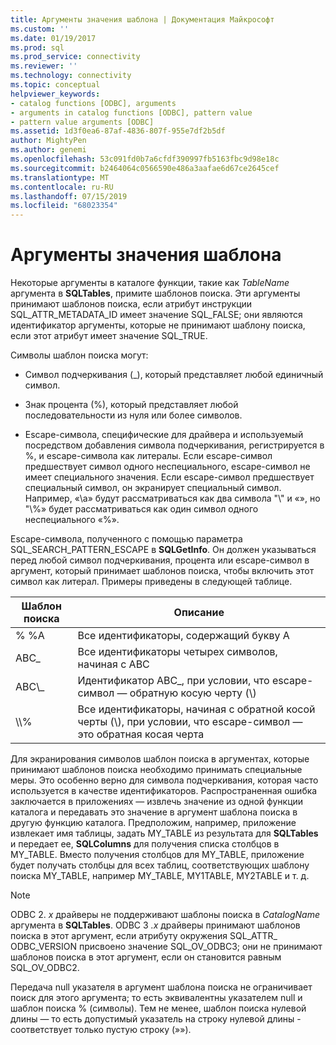 ```yaml
---
title: Аргументы значения шаблона | Документация Майкрософт
ms.custom: ''
ms.date: 01/19/2017
ms.prod: sql
ms.prod_service: connectivity
ms.reviewer: ''
ms.technology: connectivity
ms.topic: conceptual
helpviewer_keywords:
- catalog functions [ODBC], arguments
- arguments in catalog functions [ODBC], pattern value
- pattern value arguments [ODBC]
ms.assetid: 1d3f0ea6-87af-4836-807f-955e7df2b5df
author: MightyPen
ms.author: genemi
ms.openlocfilehash: 53c091fd0b7a6cfdf390997fb5163fbc9d98e18c
ms.sourcegitcommit: b2464064c0566590e486a3aafae6d67ce2645cef
ms.translationtype: MT
ms.contentlocale: ru-RU
ms.lasthandoff: 07/15/2019
ms.locfileid: "68023354"
---
```

# <a name="pattern-value-arguments"></a>Аргументы значения шаблона
Некоторые аргументы в каталоге функции, такие как *TableName* аргумента в **SQLTables**, примите шаблонов поиска. Эти аргументы принимают шаблонов поиска, если атрибут инструкции SQL_ATTR_METADATA_ID имеет значение SQL_FALSE; они являются идентификатор аргументы, которые не принимают шаблону поиска, если этот атрибут имеет значение SQL_TRUE.  
  
 Символы шаблон поиска могут:  
  
-   Символ подчеркивания (_), который представляет любой единичный символ.  
  
-   Знак процента (%), который представляет любой последовательности из нуля или более символов.  
  
-   Escape-символа, специфические для драйвера и используемый посредством добавления символа подчеркивания, регистрируется в %, и escape-символа как литералы. Если escape-символ предшествует символ одного неспециального, escape-символ не имеет специального значения. Если escape-символ предшествует специальный символ, он экранирует специальный символ. Например, «\a» будут рассматриваться как два символа "\\" и «», но "\\%» будет рассматриваться как один символ одного неспециального «%».  
  
 Escape-символа, полученного с помощью параметра SQL_SEARCH_PATTERN_ESCAPE в **SQLGetInfo**. Он должен указываться перед любой символ подчеркивания, процента или escape-символ в аргумент, который принимает шаблонов поиска, чтобы включить этот символ как литерал. Примеры приведены в следующей таблице.  
  
|Шаблон поиска|Описание|  
|--------------------|-----------------|  
|% %A|Все идентификаторы, содержащий букву A|  
|ABC_|Все идентификаторы четырех символов, начиная с ABC|  
|ABC\\_|Идентификатор ABC_, при условии, что escape-символ — обратную косую черту (\\)|  
|\\\\%|Все идентификаторы, начиная с обратной косой черты (\\), при условии, что escape-символ — это обратная косая черта|  
  
 Для экранирования символов шаблон поиска в аргументах, которые принимают шаблонов поиска необходимо принимать специальные меры. Это особенно верно для символа подчеркивания, которая часто используется в качестве идентификаторов. Распространенная ошибка заключается в приложениях — извлечь значение из одной функции каталога и передавать это значение в аргумент шаблона поиска в другую функцию каталога. Предположим, например, приложение извлекает имя таблицы, задать MY_TABLE из результата для **SQLTables** и передает ее, **SQLColumns** для получения списка столбцов в MY_TABLE. Вместо получения столбцов для MY_TABLE, приложение будет получать столбцы для всех таблиц, соответствующих шаблону поиска MY_TABLE, например MY_TABLE, MY1TABLE, MY2TABLE и т. д.  
  
> [!NOTE]
>  ODBC 2. *x* драйверы не поддерживают шаблоны поиска в *CatalogName* аргумента в **SQLTables**. ODBC 3 *.x* драйверы принимают шаблонов поиска в этот аргумент, если атрибуту окружения SQL_ATTR_ ODBC_VERSION присвоено значение SQL_OV_ODBC3; они не принимают шаблонов поиска в этот аргумент, если он становится равным SQL_OV_ODBC2.  
  
 Передача null указателя в аргумент шаблона поиска не ограничивает поиск для этого аргумента; то есть эквивалентны указателем null и шаблон поиска % (символы). Тем не менее, шаблон поиска нулевой длины — то есть допустимый указатель на строку нулевой длины - соответствует только пустую строку (»»).
